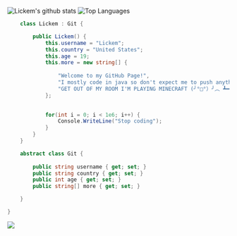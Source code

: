 ![Lickem's github stats](https://github-readme-stats.vercel.app/api?username=Lickem1&count_private=true&show_icons=true&theme=dark&hide_border=false) ![Top Languages](https://github-readme-stats.vercel.app/api/top-langs/?username=Lickem1&theme=dark&count_private=true)
```c#
    class Lickem : Git {

        public Lickem() {
            this.username = "Lickem";
            this.country = "United States";
            this.age = 19;
            this.more = new string[] {
            
                "Welcome to my GitHub Page!",
                "I mostly code in java so don't expect me to push anything else ¯\_(ツ)_/¯",
                "GET OUT OF MY ROOM I'M PLAYING MINECRAFT (╯°□°）╯︵ ┻━┻"
            };

           
            for(int i = 0; i < 1e6; i++) {
                Console.WriteLine("Stop coding");
            }
        }
    }

    abstract class Git {
    
        public string username { get; set; }
        public string country { get; set; }
        public int age { get; set; }
        public string[] more { get; set; }

    }

}
```
![](rock.gif)
